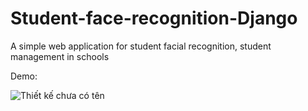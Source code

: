 # Student-face-recognition-Django
 <p>A simple web application for student facial recognition, student management in schools</p>
Demo: 

![Thiết kế chưa có tên](https://user-images.githubusercontent.com/104804200/230830328-8ecee727-1c6c-4b88-95ab-d1300ca6fe00.gif)
